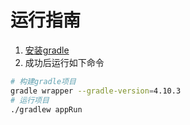 # 运行指南

1. [安装gradle](https://gradle.org/install/)
2. 成功后运行如下命令

```bash
# 构建gradle项目
gradle wrapper --gradle-version=4.10.3
# 运行项目
./gradlew appRun 
```